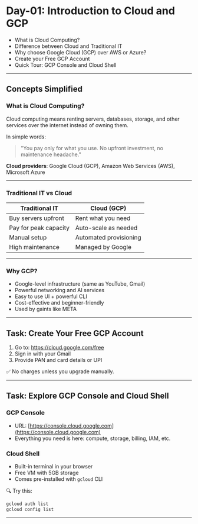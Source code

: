 # Day-01: Introduction to Cloud and GCP

- What is Cloud Computing?
- Difference between Cloud and Traditional IT
- Why choose Google Cloud (GCP) over AWS or Azure?
- Create your Free GCP Account
- Quick Tour: GCP Console and Cloud Shell

---

## Concepts Simplified

### What is Cloud Computing?

Cloud computing means renting servers, databases, storage, and other services over the internet instead of owning them.

In simple words:  
> "You pay only for what you use. No upfront investment, no maintenance headache."

**Cloud providers**: Google Cloud (GCP), Amazon Web Services (AWS), Microsoft Azure

---

### Traditional IT vs Cloud

| Traditional IT                | Cloud (GCP)                       |
|------------------------------|-----------------------------------|
| Buy servers upfront           | Rent what you need                |
| Pay for peak capacity         | Auto-scale as needed              |
| Manual setup                  | Automated provisioning            |
| High maintenance              | Managed by Google                 |

---

### Why GCP?

- Google-level infrastructure (same as YouTube, Gmail)
- Powerful networking and AI services
- Easy to use UI + powerful CLI
- Cost-effective and beginner-friendly
- Used by gaints like META

---

## Task: Create Your Free GCP Account

1. Go to: https://cloud.google.com/free
2. Sign in with your Gmail
3. Provide PAN and card details or UPI

✅ No charges unless you upgrade manually.

---

## Task: Explore GCP Console and Cloud Shell

### GCP Console

- URL: [https://console.cloud.google.com](https://console.cloud.google.com)
- Everything you need is here: compute, storage, billing, IAM, etc.

### Cloud Shell

- Built-in terminal in your browser
- Free VM with 5GB storage
- Comes pre-installed with `gcloud` CLI

🔍 Try this:
```bash
gcloud auth list
gcloud config list
```

---
